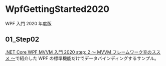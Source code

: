 # WpfGettingStarted2020
WPF 入門 2020 年度版

## 01_Step02

[.NET Core WPF MVVM 入門 2020 step: 2 ～ MVVM フレームワーク充のススメ ～](https://elf-mission.net/programming/wpf/getting-started-2020/step02/)で紹介した WPF の標準機能だけでデータバインディングするサンプル。

